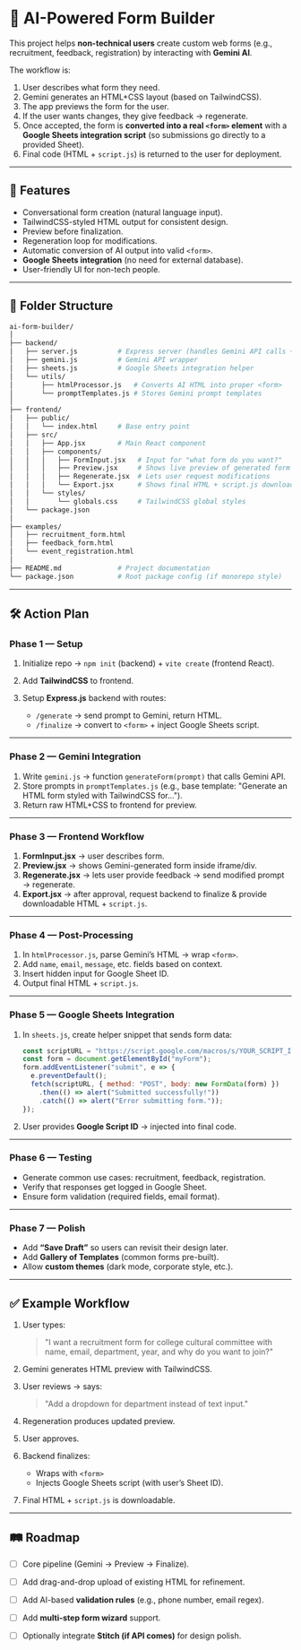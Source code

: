 # 📝 AI-Powered Form Builder

This project helps **non-technical users** create custom web forms (e.g., recruitment, feedback, registration) by interacting with **Gemini AI**.

The workflow is:

1. User describes what form they need.
2. Gemini generates an HTML+CSS layout (based on TailwindCSS).
3. The app previews the form for the user.
4. If the user wants changes, they give feedback → regenerate.
5. Once accepted, the form is **converted into a real `<form>` element** with a **Google Sheets integration script** (so submissions go directly to a provided Sheet).
6. Final code (HTML + `script.js`) is returned to the user for deployment.

---

## 🚀 Features

* Conversational form creation (natural language input).
* TailwindCSS-styled HTML output for consistent design.
* Preview before finalization.
* Regeneration loop for modifications.
* Automatic conversion of AI output into valid `<form>`.
* **Google Sheets integration** (no need for external database).
* User-friendly UI for non-tech people.

---

## 📂 Folder Structure

```bash
ai-form-builder/
│
├── backend/
│   ├── server.js          # Express server (handles Gemini API calls + post-processing)
│   ├── gemini.js          # Gemini API wrapper
│   ├── sheets.js          # Google Sheets integration helper
│   └── utils/
│       ├── htmlProcessor.js   # Converts AI HTML into proper <form>
│       └── promptTemplates.js # Stores Gemini prompt templates
│
├── frontend/
│   ├── public/
│   │   └── index.html     # Base entry point
│   ├── src/
│   │   ├── App.jsx        # Main React component
│   │   ├── components/
│   │   │   ├── FormInput.jsx   # Input for "what form do you want?"
│   │   │   ├── Preview.jsx     # Shows live preview of generated form
│   │   │   ├── Regenerate.jsx  # Lets user request modifications
│   │   │   └── Export.jsx      # Shows final HTML + script.js download
│   │   └── styles/
│   │       └── globals.css     # TailwindCSS global styles
│   └── package.json
│
├── examples/
│   ├── recruitment_form.html
│   ├── feedback_form.html
│   └── event_registration.html
│
├── README.md              # Project documentation
└── package.json           # Root package config (if monorepo style)
```

---

## 🛠️ Action Plan

### Phase 1 — Setup

1. Initialize repo → `npm init` (backend) + `vite create` (frontend React).
2. Add **TailwindCSS** to frontend.
3. Setup **Express.js** backend with routes:

   * `/generate` → send prompt to Gemini, return HTML.
   * `/finalize` → convert to `<form>` + inject Google Sheets script.

---

### Phase 2 — Gemini Integration

1. Write `gemini.js` → function `generateForm(prompt)` that calls Gemini API.
2. Store prompts in `promptTemplates.js` (e.g., base template: "Generate an HTML form styled with TailwindCSS for...").
3. Return raw HTML+CSS to frontend for preview.

---

### Phase 3 — Frontend Workflow

1. **FormInput.jsx** → user describes form.
2. **Preview\.jsx** → shows Gemini-generated form inside iframe/div.
3. **Regenerate.jsx** → lets user provide feedback → send modified prompt → regenerate.
4. **Export.jsx** → after approval, request backend to finalize & provide downloadable HTML + `script.js`.

---

### Phase 4 — Post-Processing

1. In `htmlProcessor.js`, parse Gemini’s HTML → wrap `<form>`.
2. Add `name`, `email`, `message`, etc. fields based on context.
3. Insert hidden input for Google Sheet ID.
4. Output final HTML + `script.js`.

---

### Phase 5 — Google Sheets Integration

1. In `sheets.js`, create helper snippet that sends form data:

   ```javascript
   const scriptURL = "https://script.google.com/macros/s/YOUR_SCRIPT_ID/exec";
   const form = document.getElementById("myForm");
   form.addEventListener("submit", e => {
     e.preventDefault();
     fetch(scriptURL, { method: "POST", body: new FormData(form) })
       .then(() => alert("Submitted successfully!"))
       .catch(() => alert("Error submitting form."));
   });
   ```
2. User provides **Google Script ID** → injected into final code.

---

### Phase 6 — Testing

* Generate common use cases: recruitment, feedback, registration.
* Verify that responses get logged in Google Sheet.
* Ensure form validation (required fields, email format).

---

### Phase 7 — Polish

* Add **“Save Draft”** so users can revisit their design later.
* Add **Gallery of Templates** (common forms pre-built).
* Allow **custom themes** (dark mode, corporate style, etc.).

---

## ✅ Example Workflow

1. User types:

   > "I want a recruitment form for college cultural committee with name, email, department, year, and why do you want to join?"

2. Gemini generates HTML preview with TailwindCSS.

3. User reviews → says:

   > "Add a dropdown for department instead of text input."

4. Regeneration produces updated preview.

5. User approves.

6. Backend finalizes:

   * Wraps with `<form>`
   * Injects Google Sheets script (with user’s Sheet ID).

7. Final HTML + `script.js` is downloadable.

---

## 🛤️ Roadmap

* [ ] Core pipeline (Gemini → Preview → Finalize).
* [ ] Add drag-and-drop upload of existing HTML for refinement.
* [ ] Add AI-based **validation rules** (e.g., phone number, email regex).
* [ ] Add **multi-step form wizard** support.
* [ ] Optionally integrate **Stitch (if API comes)** for design polish.


